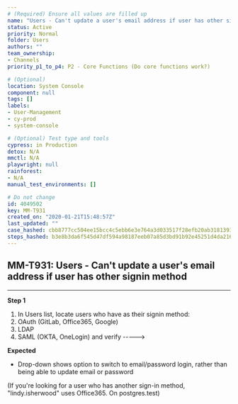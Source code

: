 ```yaml
---
# (Required) Ensure all values are filled up
name: "Users - Can't update a user's email address if user has other signin method"
status: Active
priority: Normal
folder: Users
authors: ""
team_ownership: 
- Channels
priority_p1_to_p4: P2 - Core Functions (Do core functions work?)

# (Optional)
location: System Console
component: null
tags: []
labels: 
- User-Management
- cy-prod
- system-console

# (Optional) Test type and tools
cypress: in Production
detox: N/A
mmctl: N/A
playwright: null
rainforest: 
- N/A
manual_test_environments: []

# Do not change
id: 4049502
key: MM-T931
created_on: "2020-01-21T15:48:57Z"
last_updated: ""
case_hashed: cbb8777cc504ee15bcc4c5ebb6e3e764a3d033517f28efb20ab31813932bc1208ed27cd7b600df37a4c0bf8f19d1cb88
steps_hashed: b3e8b3da6f545d47df594a98187eeb07a85d3bd91b92e45251d4da216c4897db2996a209d7dc35dc2722c704c5246e3d
---
```


<!-- (Auto-generated) Based on frontmatter's "key" and "name" -->

## MM-T931: Users - Can't update a user's email address if user has other signin method

---

**Step 1**

1. In Users list, locate users who have as their signin method:
2. OAuth (GitLab, Office365, Google)
3. LDAP
4. SAML (OKTA, OneLogin) and verify ----->

**Expected**

- Drop-down shows option to switch to email/password login, rather than being able to update email or password

(If you're looking for a user who has another sign-in method, "lindy.isherwood" uses Office365. On postgres.test)
